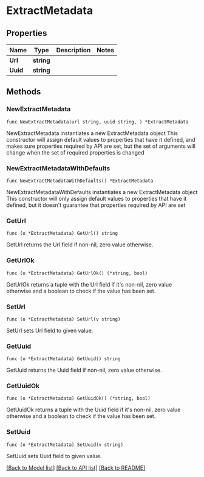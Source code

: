 # ExtractMetadata

## Properties

Name | Type | Description | Notes
------------ | ------------- | ------------- | -------------
**Url** | **string** |  | 
**Uuid** | **string** |  | 

## Methods

### NewExtractMetadata

`func NewExtractMetadata(url string, uuid string, ) *ExtractMetadata`

NewExtractMetadata instantiates a new ExtractMetadata object
This constructor will assign default values to properties that have it defined,
and makes sure properties required by API are set, but the set of arguments
will change when the set of required properties is changed

### NewExtractMetadataWithDefaults

`func NewExtractMetadataWithDefaults() *ExtractMetadata`

NewExtractMetadataWithDefaults instantiates a new ExtractMetadata object
This constructor will only assign default values to properties that have it defined,
but it doesn't guarantee that properties required by API are set

### GetUrl

`func (o *ExtractMetadata) GetUrl() string`

GetUrl returns the Url field if non-nil, zero value otherwise.

### GetUrlOk

`func (o *ExtractMetadata) GetUrlOk() (*string, bool)`

GetUrlOk returns a tuple with the Url field if it's non-nil, zero value otherwise
and a boolean to check if the value has been set.

### SetUrl

`func (o *ExtractMetadata) SetUrl(v string)`

SetUrl sets Url field to given value.


### GetUuid

`func (o *ExtractMetadata) GetUuid() string`

GetUuid returns the Uuid field if non-nil, zero value otherwise.

### GetUuidOk

`func (o *ExtractMetadata) GetUuidOk() (*string, bool)`

GetUuidOk returns a tuple with the Uuid field if it's non-nil, zero value otherwise
and a boolean to check if the value has been set.

### SetUuid

`func (o *ExtractMetadata) SetUuid(v string)`

SetUuid sets Uuid field to given value.



[[Back to Model list]](../README.md#documentation-for-models) [[Back to API list]](../README.md#documentation-for-api-endpoints) [[Back to README]](../README.md)


